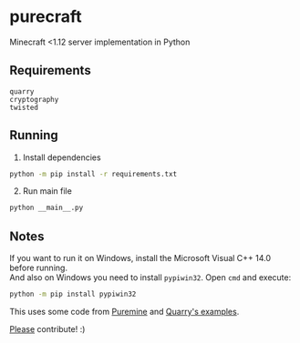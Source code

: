 # purecraft

Minecraft &lt;1.12 server implementation in Python

## Requirements

```
quarry
cryptography
twisted
```

## Running

1. Install dependencies

```sh
python -m pip install -r requirements.txt
```

2. Run main file

```sh
python __main__.py
```

## Notes

If you want to run it on Windows, install the Microsoft Visual C++ 14.0 before running.  
And also on Windows you need to install `pypiwin32`. Open `cmd` and execute:

```sh
python -m pip install pypiwin32
```

This uses some code from [Puremine](https://github.com/Yardanico/puremine/ "Thank you :)") and [Quarry's examples](https://github.com/barneygale/quarry/blob/master/examples/server_chat_room.py "Thank you for the awesome module!").

[Please](https://duckduckgo.com/?q=magic+solutions+to+my+problems "pleeease i do really need some help i am panicking with this aaaa this is so hard i am a python noob :(") contribute! :)
